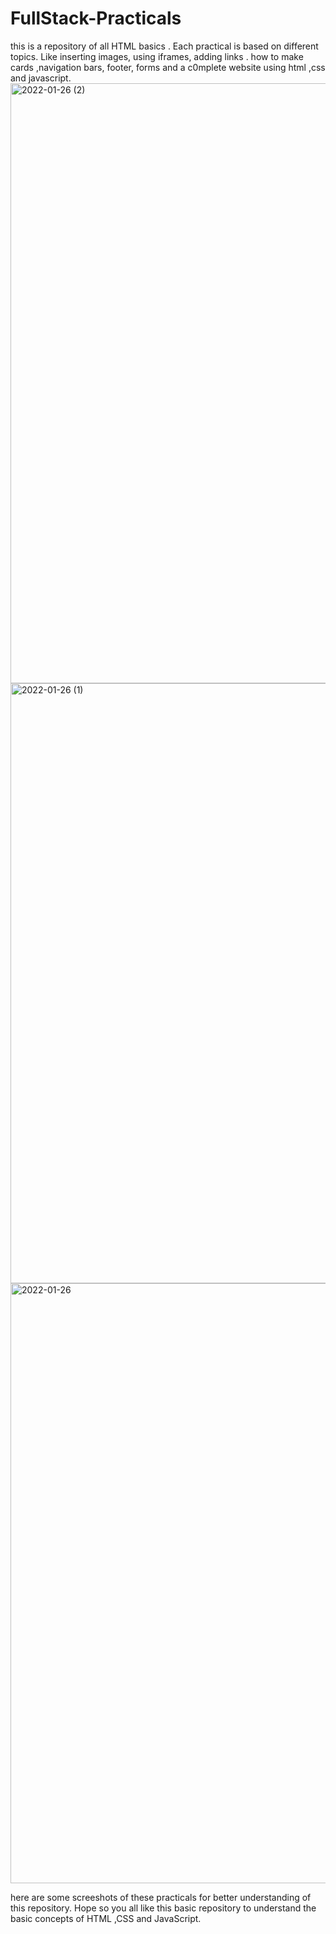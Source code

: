 
# FullStack-Practicals
this is a repository of all HTML basics .
Each practical is based on different topics.
Like inserting images, using iframes, adding links .
how to make cards ,navigation bars, footer, forms and a c0mplete website using html ,css and javascript.
<img width="960" alt="2022-01-26 (2)" src="https://user-images.githubusercontent.com/60420763/151125048-1f525841-eb56-4135-8c01-ee8501bd17b4.png">
<img width="960" alt="2022-01-26 (1)" src="https://user-images.githubusercontent.com/60420763/151125075-fe1d511b-3e62-4d53-a955-166b61023ae3.png">
<img width="960" alt="2022-01-26" src="https://user-images.githubusercontent.com/60420763/151125090-74cfbcc9-44b1-4165-82cb-9fc8c5800d47.png">

here are some screeshots of these practicals for better understanding of this repository.
Hope so you all like this basic repository to understand the basic concepts of HTML ,CSS and JavaScript.
